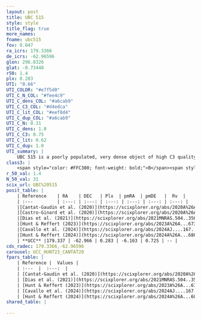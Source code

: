 ```yaml
---
layout: post
title: UBC 515
style: style
title_flag: true
more_names: 
fname: ubc515
fov: 0.047
ra_icrs: 179.3366
de_icrs: -62.96596
glon: 296.8326
glat: -0.73448
r50: 1.4
plx: 0.283
UTI: "0.66"
UTI_COLOR: "#e7f5d0"
UTI_C_N_COL: "#fee4c9"
UTI_C_dens_COL: "#a6cab9"
UTI_C_C3_COL: "#d4edca"
UTI_C_lit_COL: "#eef8d4"
UTI_C_dup_COL: "#a6cab9"
UTI_C_N: 0.31
UTI_C_dens: 1.0
UTI_C_C3: 0.75
UTI_C_lit: 0.62
UTI_C_dup: 1.0
UTI_summary: |
    UBC 515 is a poorly populated, very dense object of high C3 quality. It is moderately studied in the literature.
class3: |
    <span style="color: #FFC300; font-weight: bold;">B</span><span style="color: green; font-weight: bold;">A</span>
r_50_val: 1.4
N_50_val: 31
scix_url: UBC%20515
posit_table: |
    | Reference    | RA    | DEC   | Plx  | pmRA  | pmDE   |  Rv  |
    | :---         | :---: | :---: | :---: | :---: | :---: | :---: |
    |[Cantat-Gaudin et al. (2020)](https://scixplorer.org/abs/2020A%26A...640A...1C) | 179.311 | -62.968 | 0.239 | -6.147 | 0.691 | -- |
    |[Castro-Ginard et al. (2020)](https://scixplorer.org/abs/2020A%26A...635A..45C) | 179.319 | -62.968 | 0.239 | -6.13 | 0.685 | -- |
    |[Dias et al. (2021)](https://scixplorer.org/abs/2021MNRAS.504..356D) | 179.307 | -62.965 | 0.239 | -6.139 | 0.669 | -- |
    |[Hunt & Reffert (2023)](https://scixplorer.org/abs/2023A%26A...673A.114H) | 179.335 | -62.973 | 0.293 | -6.174 | 0.67 | -- |
    |[Cavallo et al. (2024)](https://scixplorer.org/abs/2024AJ....167...12C) | 179.276 | -62.975 | 0.292 | -- | -- | -- |
    |[Hunt & Reffert (2024)](https://scixplorer.org/abs/2024A%26A...686A..42H) | 179.335 | -62.973 | 0.293 | -6.174 | 0.67 | -- |
    | **UCC** |179.337 | -62.966 | 0.283 | -6.163 | 0.725 | -- | 
cds_radec: 179.3366,-62.96596
carousel: UCC_HUNT23_CANTAT20
fpars_table: |
    | Reference |  Values |
    | :---  |  :---:  |
    | [Cantat-Gaudin et al. (2020)](https://scixplorer.org/abs/2020A%26A...640A...1C) | `AVNN=1.53, DMNN=12.77, AgeNN=6.91` |
    | [Dias et al. (2021)](https://scixplorer.org/abs/2021MNRAS.504..356D) | `Av=1.494, Dist=3818, logage=7.322, [Fe/H]=0.428` |
    | [Hunt & Reffert (2023)](https://scixplorer.org/abs/2023A%26A...673A.114H) | `AV50=0.977, diffAV50=1.286, MOD50=12.415, logAge50=7.764` |
    | [Cavallo et al. (2024)](https://scixplorer.org/abs/2024AJ....167...12C) | `AV50=1.46, dMod50=12.57, logAge50=7.77, [Fe/H]50=0.21` |
    | [Hunt & Reffert (2024)](https://scixplorer.org/abs/2024A%26A...686A..42H) | `MassJ=273.457` |
shared_table: |
    
---
```


